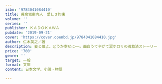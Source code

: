 ```yaml
---
isbn: '9784041084410'
title: 黄泉坂案内人　愛しき約束
volume: ''
series: ''
publisher: ＫＡＤＯＫＡＷＡ
pubdate: '2019-09-21'
cover: 'https://cover.openbd.jp/9784041084410.jpg'
author: 仁木英之／著
description: 妻と娘よ、どうか幸せに――。面白うてやがて涙ホロリの魂救済ストーリー
price: '700'
genre: ''
target: 一般
format: 文庫
content: 日本文学、小説・物語

---
```

